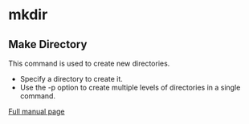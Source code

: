 # mkdir

## Make Directory

This command is used to create new directories. 

* Specify a directory to create it. 
* Use the -p option to create multiple levels of directories in a single command. 

[Full manual page](http://man7.org/linux/man-pages/man1/mkdir.1.html)